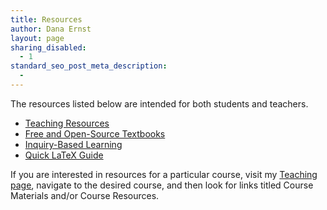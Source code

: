 ```yaml
---
title: Resources
author: Dana Ernst
layout: page
sharing_disabled:
  - 1
standard_seo_post_meta_description:
  - 
---
```

The resources listed below are intended for both students and teachers.

  * [Teaching Resources][1]
  * [Free and Open-Source Textbooks][2]
  * [Inquiry-Based Learning][3]
  * [Quick LaTeX Guide][4]

If you are interested in resources for a particular course, visit my [Teaching page][5], navigate to the desired course, and then look for links titled Course Materials and/or Course Resources.

 [1]: http://danaernst.com/resources/teaching-resources/
 [2]: http://danaernst.com/resources/free-and-open-source-textbooks/
 [3]: http://danaernst.com/resources/inquiry-based-learning/
 [4]: http://danaernst.com/resources/quick-latex-guide/
 [5]: http://teaching.danaernst.com/